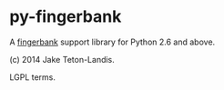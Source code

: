# py-fingerbank

A [fingerbank](fb) support library for Python 2.6 and above.

(c) 2014 Jake Teton-Landis.

LGPL terms.
